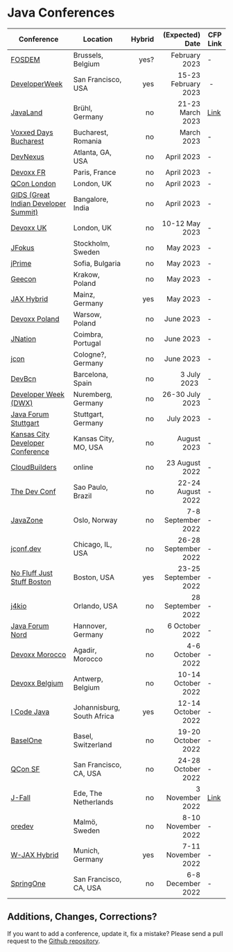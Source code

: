 # Java Conferences

| Conference | Location | Hybrid | (Expected) Date | CFP Link |
| --- | --- | ---: | ---: | --- |
| [FOSDEM](https://fosdem.org) | Brussels, Belgium | yes? | February 2023 | - | 
| [DeveloperWeek](https://www.developerweek.com) | San Francisco, USA | yes | 15-23 February 2023 | - |
| [JavaLand](https://www.javaland.eu) | Brühl, Germany | no | 21-23 March 2023 | [Link](https://shop.doag.org/events/javaland/cfp) |
| [Voxxed Days Bucharest](https://romania.voxxeddays.com) | Bucharest, Romania | no | March 2023 | - |
| [DevNexus](https://devnexus.com) | Atlanta, GA, USA | no | April 2023 | - |
| [Devoxx FR](https://www.devoxx.fr/) | Paris, France | no | April 2023 | - |
| [QCon London](https://qconlondon.com) | London, UK | no | April 2023 | - |
| [GIDS (Great Indian Developer Summit)](https://developersummit.com) | Bangalore, India | no | April 2023 | - |
| [Devoxx UK](https://www.devoxx.co.uk) | London, UK | no | 10-12 May 2023 | - |
| [JFokus](https://www.jfokus.se) | Stockholm, Sweden | no | May 2023 | - |
| [jPrime](https://jprime.io) | Sofia, Bulgaria | no | May 2023 | - |
| [Geecon](https://www.geecon.org) | Krakow, Poland | no | May 2023 | - |
| [JAX Hybrid](https://jax.de/mainz) | Mainz, Germany | yes | May 2023 | - |
| [Devoxx Poland](https://devoxx.pl) | Warsow, Poland | no | June 2023 | - |
| [JNation](https://jnation.pt/) | Coimbra, Portugal | no | June 2023 | - |
| [jcon](https://jcon.one) | Cologne?, Germany | no | June 2023 | - |
| [DevBcn](https://devbcn.com) | Barcelona, Spain | no | 3 July 2023 | - |
| [Developer Week (DWX)](https://www.developer-week.de/) | Nuremberg, Germany | no | 26-30 July 2023 | - |
| [Java Forum Stuttgart](https://www.java-forum-stuttgart.de) | Stuttgart, Germany | no | July 2023 | - |
| [Kansas City Developer Conference](https://www.kcdc.info/) | Kansas City, MO, USA | no | August 2023 | - |
| [CloudBuilders](https://www.cloud-builders.tech) | online | no | 23 August 2022 | - |
| [The Dev Conf](https://thedevconf.com) | Sao Paulo, Brazil | no | 22-24 August 2022 | - |
| [JavaZone](https://2022.javazone.no) | Oslo, Norway | no | 7-8 September 2022 | - |
| [jconf.dev](https://2022.jconf.dev) | Chicago, IL, USA | no | 26-28 September 2022 | - |
| [No Fluff Just Stuff Boston](https://nofluffjuststuff.com/boston) | Boston, USA | yes | 23-25 September 2022 | - |
| [j4kio](https://www.j4k.io) | Orlando, USA | no | 28 September 2022 | - |
| [Java Forum Nord](https://javaforumnord.de) | Hannover, Germany | no | 6 October 2022 | - |
| [Devoxx Morocco](https://devoxx.ma) | Agadir, Morocco | no | 4-6 October 2022 | - |
| [Devoxx Belgium](https://devoxx.be) | Antwerp, Belgium | no | 10-14  October 2022 | - |
| [I Code Java](https://j-sa.co) | Johannisburg, South Africa | yes | 12-14 October 2022 | - |
| [BaselOne](https://baselone.ch/one) | Basel, Switzerland | no | 19-20 October 2022 | - |
| [QCon SF](https://qconsf.com) | San Francisco, CA, USA | no | 24-28 October 2022 | - |
| [J-Fall](https://jfall.nl) | Ede, The Netherlands | no | 3 November 2022 | [Link](https://sessionize.com/jfall22/) |
| [oredev](https://oredev.org) | Malmö, Sweden | no | 8-10 November 2022 | - |
| [W-JAX Hybrid](https://jax.de/muenchen) | Munich, Germany | yes | 7-11 November 2022 | - |
| [SpringOne](https://springone.io) | San Francisco, CA, USA | no | 6-8 December 2022 | - |

## Additions, Changes, Corrections?

If you want to add a conference, update it, fix a mistake? Please send a pull request to the [Github repository](https://github.com/javaconferences/javaconferences.github.io/).
